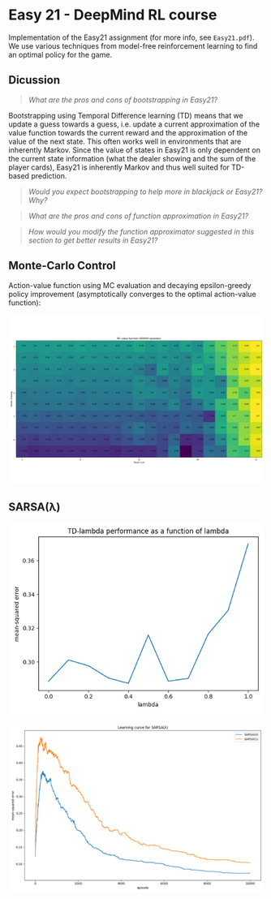 # Easy 21 - DeepMind RL course

Implementation of the Easy21 assignment (for more info, see `Easy21.pdf`). We use various techniques from model-free reinforcement learning to find an optimal policy for the game.

## Dicussion

> _What are the pros and cons of bootstrapping in Easy21?_

Bootstrapping using Temporal Difference learning (TD) means that we update a guess towards a guess, i.e. update a current approximation of the value function towards the current reward and the approximation of the value of the next state. This often works well in environments that are inherently Markov. Since the value of states in Easy21 is only dependent on the current state information (what the dealer showing and the sum of the player cards), Easy21 is inherently Markov and thus well suited for TD-based prediction.

> _Would you expect bootstrapping to help more in blackjack or Easy21?  Why?_

> _What are the pros and cons of function approximation in Easy21?_

> _How would you modify the function approximator suggested in this section to get better results in Easy21?_




## Monte-Carlo Control

Action-value function using MC evaluation and decaying epsilon-greedy policy improvement (asymptotically converges to the optimal action-value function):

![monte-carlo](img/mc-500000.png)


## SARSA(λ)

![sarsa-lambda](img/SARSA_performance.png)

![sarsa-learning-curves](img/sarsa-lambda_10000_episodes.png)